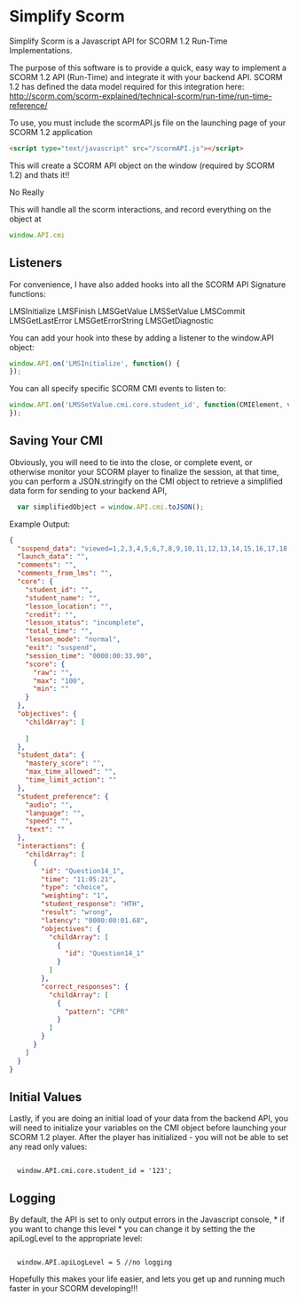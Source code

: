 # Simplify Scorm
Simplify Scorm is a Javascript API for SCORM 1.2 Run-Time Implementations.

The purpose of this software is to provide a quick, easy way to implement a SCORM 1.2 API (Run-Time) and integrate it with your backend API.
SCORM 1.2 has defined the data model required for this integration here: http://scorm.com/scorm-explained/technical-scorm/run-time/run-time-reference/

To use, you must include the scormAPI.js file on the launching page of your SCORM 1.2 application

```html
<script type="text/javascript" src="/scormAPI.js"></script>
```

This will create a SCORM API object on the window (required by SCORM 1.2) and thats it!! 

No Really

This will handle all the scorm interactions, and record everything on the object at 

```javascript
window.API.cmi
```

## Listeners

For convenience, I have also added hooks into all the SCORM API Signature functions:

LMSInitialize
LMSFinish
LMSGetValue
LMSSetValue
LMSCommit
LMSGetLastError
LMSGetErrorString
LMSGetDiagnostic

You can add your hook into these by adding a listener to the window.API object:

```javascript
window.API.on('LMSInitialize', function() {
});
```

You can all specify specific SCORM CMI events to listen to:

```javascript
window.API.on('LMSSetValue.cmi.core.student_id', function(CMIElement, value) {
});
```

## Saving Your CMI
Obviously, you will need to tie into the close, or complete event, or otherwise monitor your SCORM player to finalize the session, at that time, you can perform a JSON.stringify on the CMI object to retrieve a simplified data form for sending to your backend API,

```javascript
  var simplifiedObject = window.API.cmi.toJSON();
```

Example Output: 
```json
{
  "suspend_data": "viewed=1,2,3,4,5,6,7,8,9,10,11,12,13,14,15,16,17,18,19,20,21,22,23,24,25,26,27,28,29,30,31|lastviewedslide=31|7#1##,3,3,3,7,3,3,7,3,3,3,3,3,3,3,3,3,3,3,3,3,3,3,3,3,3,3,3,3,3,3,11#0#b5e89fbb-7cfb-46f0-a7cb-758165d3fe7e=236~262~2542812732762722742772682802752822882852892872832862962931000~3579~32590001001010101010101010101001001001001001001001001001001001001001001001001001001001001001001001001001001001001001001001001001001001001001001001001001001001001001001001001001001001001001001001001001001010010010010010010010010011010010010010010010010010010010010112101021000171000~236a71d398e-4023-4967-88fe-1af18721422d06passed6failed000000000000000000000000000000000000000000000000000000000000000000000000000000000000000000000000000000000000000000000000000000000000000000000000000000000000000000000000000000000000000000000000000000105wrong110000000000000000000000000000000000~3185000000000000000000000000000000000000000000000000000000000000000000000000000000000~283~2191w11~21113101w41689~256~2100723031840~21007230314509062302670~2110723031061120000000000000000000~240~234531618~21601011000100000002814169400,#-1",
  "launch_data": "",
  "comments": "",
  "comments_from_lms": "",
  "core": {
    "student_id": "",
    "student_name": "",
    "lesson_location": "",
    "credit": "",
    "lesson_status": "incomplete",
    "total_time": "",
    "lesson_mode": "normal",
    "exit": "suspend",
    "session_time": "0000:00:33.90",
    "score": {
      "raw": "",
      "max": "100",
      "min": ""
    }
  },
  "objectives": {
    "childArray": [
      
    ]
  },
  "student_data": {
    "mastery_score": "",
    "max_time_allowed": "",
    "time_limit_action": ""
  },
  "student_preference": {
    "audio": "",
    "language": "",
    "speed": "",
    "text": ""
  },
  "interactions": {
    "childArray": [
      {
        "id": "Question14_1",
        "time": "11:05:21",
        "type": "choice",
        "weighting": "1",
        "student_response": "HTH",
        "result": "wrong",
        "latency": "0000:00:01.68",
        "objectives": {
          "childArray": [
            {
              "id": "Question14_1"
            }
          ]
        },
        "correct_responses": {
          "childArray": [
            {
              "pattern": "CPR"
            }
          ]
        }
      }
    ]
  }
}
```

## Initial Values
Lastly, if you are doing an initial load of your data from the backend API, you will need to initialize your variables on the CMI object before launching your SCORM 1.2 player. After the player has initialized - you will not be able to set any read only values:

<code>
  window.API.cmi.core.student_id = '123';
</code>

## Logging
By default, the API is set to only output errors in the Javascript console, * if you want to change this level * you can change it by setting the the apiLogLevel to the appropriate level:

<code>
  window.API.apiLogLevel = 5 //no logging
</code>

Hopefully this makes your life easier, and lets you get up and running much faster in your SCORM developing!!!

